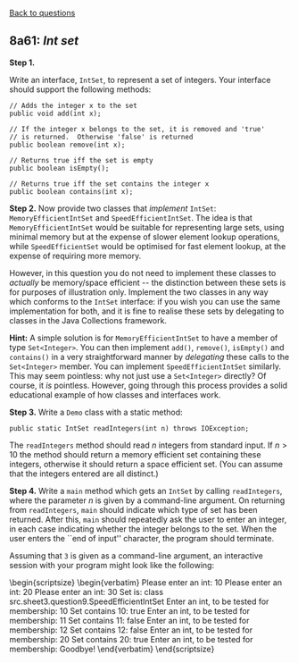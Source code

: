 [Back to questions](../README.md)

## 8a61: *Int set*



**Step 1.**

Write an interface, `IntSet`, to represent a set of integers.
Your interface should support the following methods:

```
// Adds the integer x to the set
public void add(int x);

// If the integer x belongs to the set, it is removed and 'true'
// is returned.  Otherwise 'false' is returned	
public boolean remove(int x);

// Returns true iff the set is empty	
public boolean isEmpty();

// Returns true iff the set contains the integer x
public boolean contains(int x);
```

**Step 2.**
Now provide two classes that *implement* `IntSet`: `MemoryEfficientIntSet`
and `SpeedEfficientIntSet`.  The idea is that `MemoryEfficientIntSet` would
be suitable for representing large sets, using minimal memory but at the expense of slower
element lookup operations, while `SpeedEfficientSet` would be optimised for fast
element lookup, at the expense of requiring more memory.

However, in this question you do not need to implement these classes to *actually*
be memory/space efficient -- the distinction between these sets is for purposes of illustration
only.  Implement the two classes in any way which conforms to the
`IntSet` interface: if you wish you can use the same implementation for both,
and it is fine to realise these sets by delegating to classes in the Java Collections
framework.

**Hint:**  A simple solution is for `MemoryEfficientIntSet` to
have a member of type `Set<Integer>`.  You can then implement `add()`,
`remove()`, `isEmpty()` and `contains()` in a very straightforward
manner by *delegating* these calls to the `Set<Integer>` member.  You can implement
`SpeedEfficientIntSet` similarly.  This may seem pointless: why not just use a `Set<Integer>`
directly?  Of course, it *is* pointless.  However, going through this process provides a solid
educational example of how classes and interfaces work.

**Step 3.**
Write a `Demo` class with a static method:

```
public static IntSet readIntegers(int n) throws IOException;
```

The `readIntegers` method should read $n$ integers from standard input.  If $n>10$ the
method should return a memory efficient set containing these integers, otherwise it should return
a space efficient set.  (You can assume that the integers entered are all distinct.)

**Step 4.**
Write a `main` method which gets an `IntSet` by calling `readIntegers`,
where the parameter $n$ is given by a command-line argument.  On returning from `readIntegers`,
`main` should indicate which type of set has been returned.  After this, `main`
should repeatedly ask the user to enter an integer, in each case indicating whether the integer
belongs to the set.  When the user enters the ``end of input'' character, the program should terminate.

Assuming that `3` is given as a command-line argument, an interactive session with your
program might look like the following:

\begin{scriptsize}
\begin{verbatim}
Please enter an int:
10
Please enter an int:
20
Please enter an int:
30
Set is: class src.sheet3.question9.SpeedEfficientIntSet
Enter an int, to be tested for membership:
10
Set contains 10: true
Enter an int, to be tested for membership:
11
Set contains 11: false
Enter an int, to be tested for membership:
12
Set contains 12: false
Enter an int, to be tested for membership:
20
Set contains 20: true
Enter an int, to be tested for membership:
Goodbye!
\end{verbatim}
\end{scriptsize}
